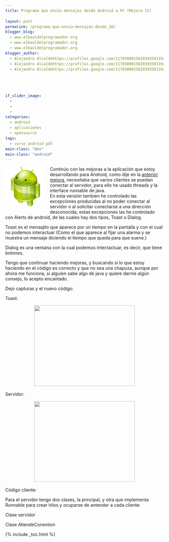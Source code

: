 ```yaml
---
title: Programa que envía mensajes desde Android a PC (Mejora II)

layout: post
permalink: /programa-que-envia-mensajes-desde_10/
blogger_blog:
  - www.elbauldelprogramador.org
  - www.elbauldelprogramador.org
  - www.elbauldelprogramador.org
blogger_author:
  - Alejandro Alcaldehttps://profiles.google.com/117030001562039350135noreply@blogger.com
  - Alejandro Alcaldehttps://profiles.google.com/117030001562039350135noreply@blogger.com
  - Alejandro Alcaldehttps://profiles.google.com/117030001562039350135noreply@blogger.com

  
  
  
if_slider_image:
  - 
  - 
  - 
categories:
  - android
  - aplicaciones
  - opensource
tags:
  - curso android pdf
main-class: "dev"
main-class: "android"
---
```

<img border="0" src="/assets/img/2013/07/iconoAndroid.png" style="clear:left; float:left;margin-right:1em; margin-bottom:1em" />

Continúo con las mejoras a la aplicación que estoy desarrollando para Android, como dije en la [anterior mejora][1], necesitaba que varios clientes se puedan conectar al servidor, para ello he usado threads y la interface runnable de java.  
En esta versión tambien he controlado las excepciones producidas al no poder conectar al servidor o al solicitar conectarse a una dirección desconocida, estas excepciones las he controlado con Alerts de android, de las cuales hay dos tipos, Toast o Dialog.  
  
<!--ad-->

Toast es el mensajito que aparece por un tiempo en la pantalla y con el cual no podemos interactuar (Como el que aparece al fijar una alarma y se muestra un mensaje diciendo el tiempo que queda para que suene.)  
  
Dialog es una ventana con la cual podemos intectactuar, es decir, que tiene botones.

Tengo que continuar haciendo mejoras, y buscando si lo que estoy haciendo en el código es correcto y que no sea una chapuza, aunque por ahora me funciona, si alguien sabe algo de java y quiere darme algún consejo, lo acepto encantado.

Dejo capturas y el nuevo código:

Toast:

<div class="separator" style="clear: both; text-align: center;">
  <a href="https://1.bp.blogspot.com/-bXEZr0Mqmbg/TaH0MF2N2CI/AAAAAAAAAZ4/-Pjv7xv7RMQ/s1600/Screenshot-1.png" imageanchor="1" style="margin-left:1em; margin-right:1em"><img border="0" height="256" width="320" src="https://1.bp.blogspot.com/-bXEZr0Mqmbg/TaH0MF2N2CI/AAAAAAAAAZ4/-Pjv7xv7RMQ/s320/Screenshot-1.png" /></a>
</div>

Servidor:

<div class="separator" style="clear: both; text-align: center;">
  <a href="https://3.bp.blogspot.com/-WvINTsXHJ7Y/TaH0MWvyqVI/AAAAAAAAAaA/QZVNJGX9qaw/s1600/Screenshot.png" imageanchor="1" style="margin-left:1em; margin-right:1em"><img border="0" height="256" width="320" src="https://3.bp.blogspot.com/-WvINTsXHJ7Y/TaH0MWvyqVI/AAAAAAAAAaA/QZVNJGX9qaw/s320/Screenshot.png" /></a>
</div>

Código cliente:



Para el servidor tengo dos clases, la principal, y otra que implementa Runnable para crear hilos y ocuparse de antender a cada cliente:

Clase servidor



Clase AtiendeConextion





 [1]: https://elbauldelprogramador.com/programa-que-envia-mensajes-desde/

{% include _toc.html %}
